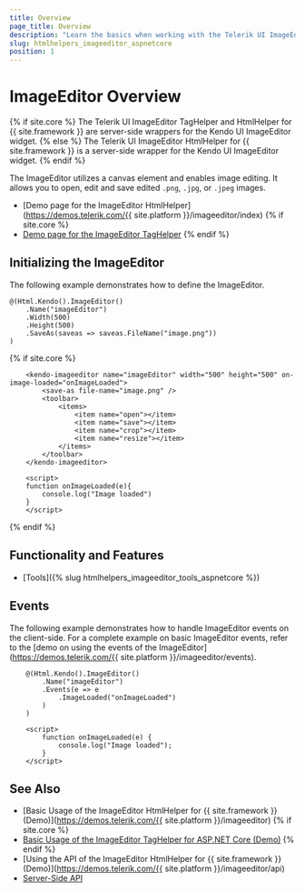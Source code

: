 ```yaml
---
title: Overview
page_title: Overview
description: "Learn the basics when working with the Telerik UI ImageEditor component for {{ site.framework }}."
slug: htmlhelpers_imageeditor_aspnetcore
position: 1
---
```


# ImageEditor Overview

{% if site.core %}
The Telerik UI ImageEditor TagHelper and HtmlHelper for {{ site.framework }} are server-side wrappers for the Kendo UI ImageEditor widget.
{% else %}
The Telerik UI ImageEditor HtmlHelper for {{ site.framework }} is a server-side wrapper for the Kendo UI ImageEditor widget.
{% endif %}

The ImageEditor utilizes a canvas element and enables image editing. It allows you to open, edit and save edited `.png`, `.jpg`, or `.jpeg` images.

* [Demo page for the ImageEditor HtmlHelper](https://demos.telerik.com/{{ site.platform }}/imageeditor/index)
{% if site.core %}
* [Demo page for the ImageEditor TagHelper](https://demos.telerik.com/aspnet-core/imageeditor/index)
{% endif %}

## Initializing the ImageEditor

The following example demonstrates how to define the ImageEditor.

```HtmlHelper
@(Html.Kendo().ImageEditor()
    .Name("imageEditor")
    .Width(500)
    .Height(500)
    .SaveAs(saveas => saveas.FileName("image.png"))
)
```
{% if site.core %}
```TagHelper
    <kendo-imageeditor name="imageEditor" width="500" height="500" on-image-loaded="onImageLoaded">
        <save-as file-name="image.png" />
        <toolbar>
            <items>
                <item name="open"></item>
                <item name="save"></item>
                <item name="crop"></item>
                <item name="resize"></item>
            </items>
        </toolbar>
    </kendo-imageeditor>

    <script>
    function onImageLoaded(e){
        console.log("Image loaded")
    }
    </script>
```
{% endif %}

## Functionality and Features

* [Tools]({% slug htmlhelpers_imageeditor_tools_aspnetcore %})

## Events

The following example demonstrates how to handle ImageEditor events on the client-side. For a complete example on basic ImageEditor events, refer to the [demo on using the events of the ImageEditor](https://demos.telerik.com/{{ site.platform }}/imageeditor/events).

```HtmlHelper
    @(Html.Kendo().ImageEditor()
        .Name("imageEditor")
        .Events(e => e
            .ImageLoaded("onImageLoaded")
        )
    )

    <script>
        function onImageLoaded(e) {
            console.log("Image loaded");
        }
    </script>
```

## See Also

* [Basic Usage of the ImageEditor HtmlHelper for {{ site.framework }} (Demo)](https://demos.telerik.com/{{ site.platform }}/imageeditor)
{% if site.core %}
* [Basic Usage of the ImageEditor TagHelper for ASP.NET Core (Demo)](https://demos.telerik.com/aspnet-core/imageeditor/tag-helper)
{% endif %}
* [Using the API of the ImageEditor HtmlHelper for {{ site.framework }} (Demo)](https://demos.telerik.com/{{ site.platform }}/imageeditor/api)
* [Server-Side API](/api/imageeditor)
